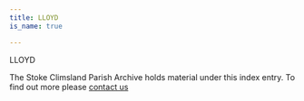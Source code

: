 ```yaml
---
title: LLOYD
is_name: true

---
```


LLOYD


The Stoke Climsland Parish Archive holds material under this index entry. To find out more please [contact us](/contact/)
